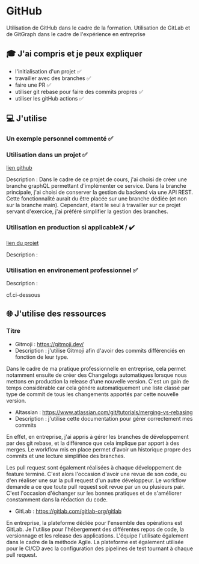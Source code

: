 # GitHub

Utilisation de GitHub dans le cadre de la formation. 
Utilisation de GitLab et de GitGraph dans le cadre de l'expérience en entreprise

## 🎓 J'ai compris et je peux expliquer

- l'initialisation d'un projet ✅
- travailler avec des branches ✅
- faire une PR ✅
- utiliser git rebase pour faire des commits propres ✅
- utiliser les gitHub actions ✅

## 💻 J'utilise

### Un exemple personnel commenté ✅

### Utilisation dans un projet ✅

[lien github](https://github.com/KevinNizet/the-good-corner/tree/graphQL)

Description :
Dans le cadre de ce projet de cours, j'ai choisi de créer une branche graphQL permettant d'implémenter ce service. 
Dans la branche principale, j'ai choisi de conserver la gestion du backend via une API REST. Cette fonctionnalité aurait du être placée sur une branche dédiée (et non sur la branche main).
Cependant, étant le seul à travailler sur ce projet servant d'exercice, j'ai préféré simplifier la gestion des branches. 

### Utilisation en production si applicable❌ / ✔️

[lien du projet](...)

Description :

### Utilisation en environement professionnel ✅

Description :

cf.ci-dessous

## 🌐 J'utilise des ressources

### Titre

- Gitmoji : https://gitmoji.dev/
- Description : j'utilise Gitmoji afin d'avoir des commits différenciés en fonction de leur type. 

Dans le cadre de ma pratique professionnelle en entreprise, cela permet notamment ensuite de créer des Changelogs automatiques lorsque nous mettons en production la release d'une nouvelle version. 
C'est un gain de temps considérable car cela génére automatiquement une liste classé par type de commit de tous les changements apportés par cette nouvelle version. 

- Altassian : https://www.atlassian.com/git/tutorials/merging-vs-rebasing
- Description : j'utilise cette documentation pour gérer correctement mes commits

En effet, en entreprise, j'ai appris à gérer les branches de développement par des git rebase, et la différence que cela implique par apport à des merges. 
Le workflow mis en place permet d'avoir un historique propre des commits et une lecture simplifiée des branches. 

Les pull request sont également réalisées à chaque développement de feature terminé. C'est alors l'occasion d'avoir une revue de son code, ou d'en réaliser une sur la pull request d'un autre développeur. 
Le workflow demande a ce que toute pull request soit revue par un ou plusieurs pair. C'est l'occasion d'échanger sur les bonnes pratiques et de s'améliorer constamment dans la rédaction du code. 

- GitLab : https://gitlab.com/gitlab-org/gitlab

En entreprise, la plateforme dédiée pour l'ensemble des opérations est GitLab. 
Je l'utilise pour l'hébergement des différentes repos de code, la versionnage et les release des applications. 
L'équipe l'utilisate également dans le cadre de la méthode Agile. 
La plateforme est également utilisée pour le CI/CD avec la configuration des pipelines de test tournant à chaque pull request. 
